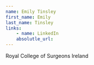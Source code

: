 ```yaml
---
name: Emily Tinsley
first_name: Emily
last_name: Tinsley
links:
	- name: LinkedIn
	absolutle_url:
---
```

Royal College of Surgeons Ireland
